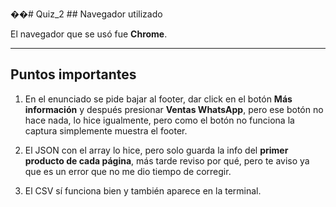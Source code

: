 ��#   Q u i z _ 2 
 ## Navegador utilizado

El navegador que se usó fue **Chrome**.

---

## Puntos importantes

1. En el enunciado se pide bajar al footer, dar click en el botón **Más información** y después presionar **Ventas WhatsApp**, pero ese botón no hace nada, lo hice igualmente, pero como el botón no funciona la captura simplemente muestra el footer.

2. El JSON con el array lo hice, pero solo guarda la info del **primer producto de cada página**, más tarde reviso por qué, pero te aviso ya que es un error que no me dio tiempo de corregir.

3. El CSV sí funciona bien y también aparece en la terminal.

 
